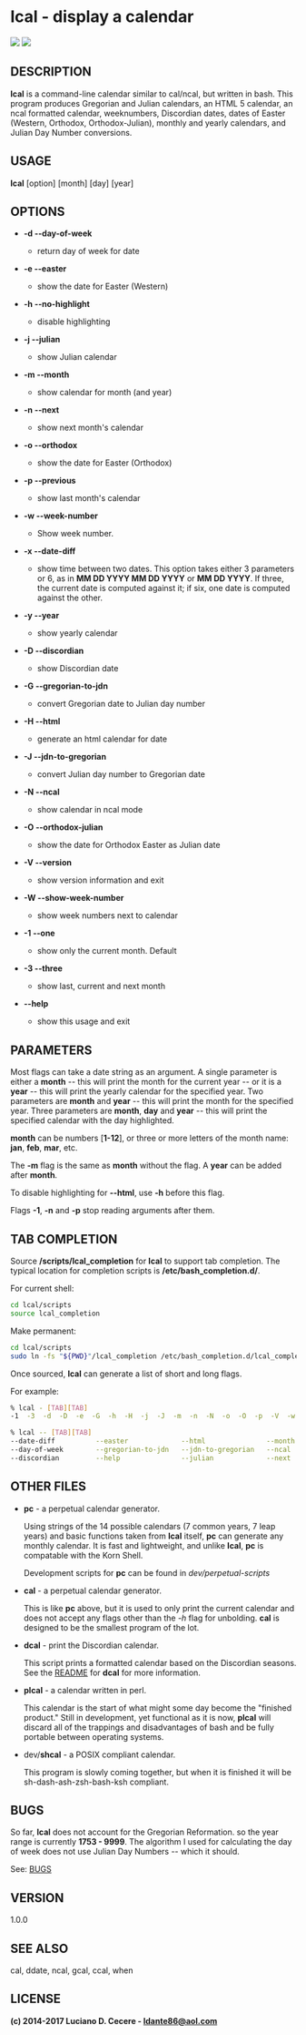 # lcal - display a calendar

[![](https://codeclimate.com/github/ldante86/lcal/badges/gpa.svg)](https://codeclimate.com/github/ldante86/lcal) [![](https://codeclimate.com/github/ldante86/lcal/badges/issue_count.svg)](https://codeclimate.com/github/ldante86/lcal)

## DESCRIPTION

**lcal** is a command-line calendar similar to cal/ncal, but written in bash. This program produces Gregorian and Julian calendars, an HTML 5 calendar, an ncal formatted calendar, weeknumbers, Discordian dates, dates of Easter (Western, Orthodox, Orthodox-Julian), monthly and yearly calendars, and Julian Day Number conversions.

## USAGE

**lcal** [option] [month] [day] [year]

## OPTIONS

- **-d --day-of-week**

  - return day of week for date

- **-e --easter**

  - show the date for Easter (Western)

- **-h --no-highlight**

  - disable highlighting

- **-j --julian**

  - show Julian calendar

- **-m --month**

  - show calendar for month (and year)

- **-n --next**

  - show next month's calendar

- **-o --orthodox**

  - show the date for Easter (Orthodox)

- **-p --previous**

  - show last month's calendar

- **-w --week-number**

  - Show week number.

- **-x --date-diff**

  - show time between two dates. This option takes either 3 parameters or 6, as in **MM DD YYYY MM DD YYYY** or **MM DD YYYY**. If three, the current date is computed against it; if six, one date is computed against the other.

- **-y --year**

  - show yearly calendar

- **-D --discordian**

  - show Discordian date

- **-G --gregorian-to-jdn**

  - convert Gregorian date to Julian day number

- **-H --html**

  - generate an html calendar for date

- **-J --jdn-to-gregorian**

  - convert Julian day number to Gregorian date

- **-N --ncal**

  - show calendar in ncal mode

- **-O --orthodox-julian**

  - show the date for Orthodox Easter as Julian date

- **-V --version**

  - show version information and exit

- **-W --show-week-number**

  - show week numbers next to calendar

- **-1 --one**

  - show only the current month. Default

- **-3 --three**

  - show last, current and next month

- **--help**

  - show this usage and exit

## PARAMETERS

Most flags can take a date string as an argument. A single parameter is either a **month** -- this will print the month for the current year -- or it is a **year** -- this will print the yearly calendar for the specified year. Two parameters are **month** and **year** -- this will print the month for the specified year. Three parameters are **month**, **day** and **year** -- this will print the specified calendar with the day highlighted.

**month** can be numbers [**1-12**], or three or more letters of the month name: **jan**, **feb**, **mar**, etc.

The **-m** flag is the same as **month** without the flag. A **year** can be added after **month**.

To disable highlighting for **--html**, use **-h** before this flag.

Flags **-1**, **-n** and **-p** stop reading arguments after them.

## TAB COMPLETION

Source **/scripts/lcal_completion** for **lcal** to support tab completion. The typical location for completion scripts is **/etc/bash_completion.d/**.

For current shell:

```bash
cd lcal/scripts
source lcal_completion
```

Make permanent:

```bash
cd lcal/scripts
sudo ln -fs "${PWD}"/lcal_completion /etc/bash_completion.d/lcal_completion
```

Once sourced, **lcal** can generate a list of short and long flags.

For example:

```bash
% lcal - [TAB][TAB]
-1  -3  -d  -D  -e  -G  -h  -H  -j  -J  -m  -n  -N  -o  -O  -p  -V  -w  -W  -x  -y
```

```bash
% lcal -- [TAB][TAB]
--date-diff          --easter             --html               --month              --no-highlight       --orthodox-julian    --three              --year
--day-of-week        --gregorian-to-jdn   --jdn-to-gregorian   --ncal               --one                --previous           --version
--discordian         --help               --julian             --next               --orthodox           --show-week-numbers  --week-number
```

## OTHER FILES

- **pc** - a perpetual calendar generator.

  Using strings of the 14 possible calendars (7 common years, 7 leap years) and basic functions taken from **lcal** itself, **pc** can generate any monthly calendar. It is fast and lightweight, and unlike **lcal**, **pc** is compatable with the Korn Shell.

  Development scripts for **pc** can be found in _dev/perpetual-scripts_

- **cal** - a perpetual calendar generator.

  This is like **pc** above, but it is used to only print the current calendar and does not accept any flags other than the *-h* flag for unbolding. **cal** is designed to be the smallest program of the lot.

- **dcal** - print the Discordian calendar.

  This script prints a formatted calendar based on the Discordian seasons. See the [README](https://github.com/ldante86/lcal/blob/master/dev/discordian/README.md) for **dcal** for more information.

- **plcal** - a calendar written in perl.

  This calendar is the start of what might some day become the "finished product." Still in development, yet functional as it is now, **plcal** will discard all of the trappings and disadvantages of bash and be fully portable between operating systems.

- dev/**shcal** - a POSIX compliant calendar.

  This program is slowly coming together, but when it is finished it will be sh-dash-ash-zsh-bash-ksh compliant.

## BUGS

So far, **lcal** does not account for the Gregorian Reformation. so the year range is currently **1753 - 9999**. The algorithm I used for calculating the day of week does not use Julian Day Numbers -- which it should.

See: [BUGS](https://github.com/ldante86/lcal/blob/master/BUGS.md)

## VERSION

1.0.0

## SEE ALSO

cal, ddate, ncal, gcal, ccal, when

## LICENSE

**(c) 2014-2017 Luciano D. Cecere - ldante86@aol.com**
